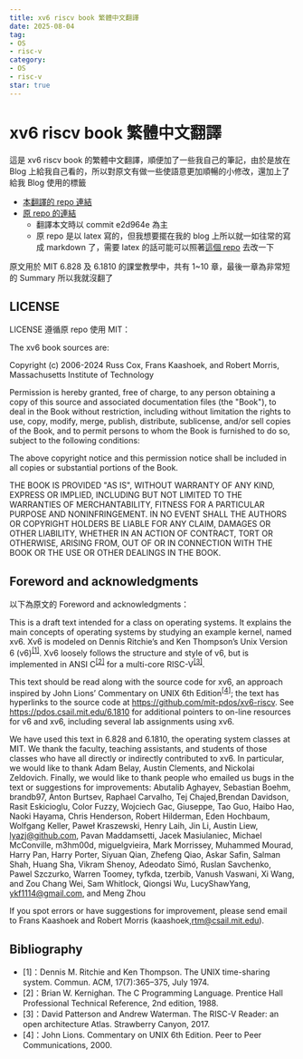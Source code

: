 ```yaml
---
title: xv6 riscv book 繁體中文翻譯
date: 2025-08-04
tag: 
- OS
- risc-v
category: 
- OS
- risc-v
star: true
---
```


# xv6 riscv book 繁體中文翻譯

這是 xv6 riscv book 的繁體中文翻譯，順便加了一些我自己的筆記，由於是放在 Blog 上給我自己看的，所以對原文有做一些使語意更加順暢的小修改，還加上了給我 Blog 使用的標籤

- [本翻譯的 repo 連結](https://github.com/Mes0903/xv6-riscv-book-zh-TW)
- [原 repo 的連結](https://github.com/mit-pdos/xv6-riscv-book/tree/xv6-riscv)
  - 翻譯本文時以 commit e2d964e 為主
  - 原 repo 是以 latex 寫的，但我想要擺在我的 blog 上所以就一如往常的寫成 markdown 了，需要 latex 的話可能可以照著[這個 repo](https://github.com/HelloYJohn/xv6-riscv-book-zh-cn) 去改一下

原文用於 MIT 6.828 及 6.1810 的課堂教學中，共有 1~10 章，最後一章為非常短的 Summary 所以我就沒翻了

## LICENSE

LICENSE 遵循原 repo 使用 MIT：

The xv6 book sources are:

Copyright (c) 2006-2024 Russ Cox, Frans Kaashoek, and Robert Morris,
                        Massachusetts Institute of Technology

Permission is hereby granted, free of charge, to any person obtaining a copy of
this source and associated documentation files (the "Book"), to deal in the Book
without restriction, including without limitation the rights to use, copy,
modify, merge, publish, distribute, sublicense, and/or sell copies of the Book,
and to permit persons to whom the Book is furnished to do so, subject to the
following conditions:

The above copyright notice and this permission notice shall be included in all
copies or substantial portions of the Book.

THE BOOK IS PROVIDED "AS IS", WITHOUT WARRANTY OF ANY KIND, EXPRESS OR IMPLIED,
INCLUDING BUT NOT LIMITED TO THE WARRANTIES OF MERCHANTABILITY, FITNESS FOR A
PARTICULAR PURPOSE AND NONINFRINGEMENT. IN NO EVENT SHALL THE AUTHORS OR
COPYRIGHT HOLDERS BE LIABLE FOR ANY CLAIM, DAMAGES OR OTHER LIABILITY, WHETHER
IN AN ACTION OF CONTRACT, TORT OR OTHERWISE, ARISING FROM, OUT OF OR IN
CONNECTION WITH THE BOOK OR THE USE OR OTHER DEALINGS IN THE BOOK.

## Foreword and acknowledgments

以下為原文的 Foreword and acknowledgments：

This is a draft text intended for a class on operating systems. It explains the main concepts of operating systems by studying an example kernel, named xv6. Xv6 is modeled on Dennis Ritchie’s and Ken Thompson’s Unix Version 6 (v6)<sup>[[1]](#1)</sup>. Xv6 loosely follows the structure and style of v6, but is implemented in ANSI C<sup>[[2]](#2)</sup> for a multi-core RISC-V<sup>[[3]](#3)</sup>.

This text should be read along with the source code for xv6, an approach inspired by John Lions’ Commentary on UNIX 6th Edition<sup>[[4]](#4)</sup>; the text has hyperlinks to the source code at https://github.com/mit-pdos/xv6-riscv. See https://pdos.csail.mit.edu/6.1810 for additional pointers to on-line resources for v6 and xv6, including several lab assignments using xv6.

We have used this text in 6.828 and 6.1810, the operating system classes at MIT. We thank the faculty, teaching assistants, and students of those classes who have all directly or indirectly contributed to xv6. In particular, we would like to thank Adam Belay, Austin Clements, and Nickolai Zeldovich. Finally, we would like to thank people who emailed us bugs in the text or suggestions for improvements: Abutalib Aghayev, Sebastian Boehm, brandb97, Anton Burtsev, Raphael Carvalho, Tej Chajed,Brendan Davidson, Rasit Eskicioglu, Color Fuzzy, Wojciech Gac, Giuseppe, Tao Guo, Haibo Hao, Naoki Hayama, Chris Henderson, Robert Hilderman, Eden Hochbaum, Wolfgang Keller, Paweł Kraszewski, Henry Laih, Jin Li, Austin Liew, lyazj@github.com, Pavan Maddamsetti, Jacek Masiulaniec, Michael McConville, m3hm00d, miguelgvieira, Mark Morrissey, Muhammed Mourad, Harry Pan, Harry Porter, Siyuan Qian, Zhefeng Qiao, Askar Safin, Salman Shah, Huang Sha, Vikram Shenoy, Adeodato Simó, Ruslan Savchenko, Pawel Szczurko, Warren Toomey, tyfkda, tzerbib, Vanush Vaswani, Xi Wang, and Zou Chang Wei, Sam Whitlock, Qiongsi Wu, LucyShawYang, ykf1114@gmail.com, and Meng Zhou

If you spot errors or have suggestions for improvement, please send email to Frans Kaashoek and Robert Morris (kaashoek,rtm@csail.mit.edu).

## Bibliography

- <a id="1">[1]</a>：Dennis M. Ritchie and Ken Thompson. The UNIX time-sharing system. Commun. ACM, 17(7):365–375, July 1974.
- <a id="2">[2]</a>：Brian W. Kernighan. The C Programming Language. Prentice Hall Professional Technical Reference, 2nd edition, 1988.
- <a id="3">[3]</a>：David Patterson and Andrew Waterman. The RISC-V Reader: an open architecture Atlas. Strawberry Canyon, 2017.
- <a id="4">[4]</a>：John Lions. Commentary on UNIX 6th Edition. Peer to Peer Communications, 2000.
